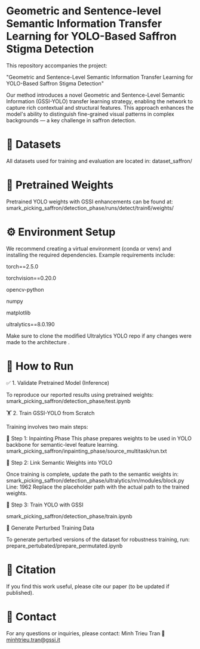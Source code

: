 # Geometric and Sentence-level Semantic Information Transfer Learning for YOLO-Based Saffron Stigma Detection

This repository accompanies the project:

"Geometric and Sentence-Level Semantic Information Transfer Learning for YOLO-Based Saffron Stigma Detection"

Our method introduces a novel Geometric and Sentence-Level Semantic Information (GSSI-YOLO) transfer learning strategy, enabling the network to capture rich contextual and structural features. This approach enhances the model's ability to distinguish fine-grained visual patterns in complex backgrounds — a key challenge in saffron detection.

# 📁 Datasets

All datasets used for training and evaluation are located in:
dataset_saffron/

# 🧠 Pretrained Weights

Pretrained YOLO weights with GSSI enhancements can be found at:
smark_picking_saffron/detection_phase/runs/detect/train6/weights/

# ⚙️ Environment Setup

We recommend creating a virtual environment (conda or venv) and installing the required dependencies. Example requirements include:

torch==2.5.0

torchvision==0.20.0

opencv-python

numpy

matplotlib

ultralytics==8.0.190


Make sure to clone the modified Ultralytics YOLO repo if any changes were made to the architecture .

# 🚀 How to Run

✅ 1. Validate Pretrained Model (Inference)

To reproduce our reported results using pretrained weights:
smark_picking_saffron/detection_phase/test.ipynb

🏋️ 2. Train GSSI-YOLO from Scratch

Training involves two main steps:

🔧 Step 1:  Inpainting Phase
This phase prepares weights to be used in YOLO backbone for semantic-level feature learning.
smark_picking_saffron/inpainting_phase/source_multitask/run.txt

🔗 Step 2: Link Semantic Weights into YOLO

Once training is complete, update the path to the semantic weights in:
smark_picking_saffron/detection_phase/ultralytics/nn/modules/block.py
Line: 1962
Replace the placeholder path with the actual path to the trained weights.

🏁 Step 3: Train YOLO with GSSI

smark_picking_saffron/detection_phase/train.ipynb

🧬 Generate Perturbed Training Data

To generate perturbed versions of the dataset for robustness training, run:
prepare_pertubated/prepare_permutated.ipynb

# 📝 Citation

If you find this work useful, please cite our paper (to be updated if published).

# 📧 Contact

For any questions or inquiries, please contact:
Minh Trieu Tran
📨 minhtrieu.tran@gssi.it
